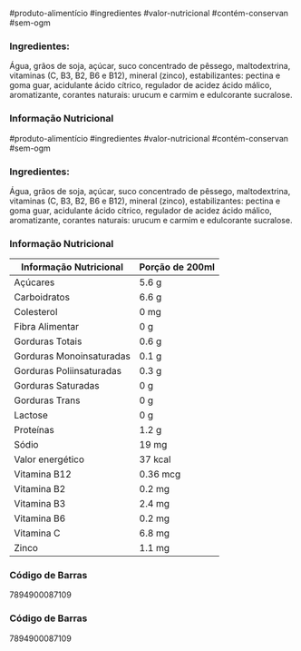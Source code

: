 #produto-alimentício #ingredientes #valor-nutricional #contém-conservan #sem-ogm

### Ingredientes:
Água, grãos de soja, açúcar, suco concentrado de pêssego, maltodextrina, vitaminas (C, B3, B2, B6 e B12), mineral (zinco), estabilizantes: pectina e goma guar, acidulante ácido cítrico, regulador de acidez ácido málico, aromatizante, corantes naturais: urucum e carmim e edulcorante sucralose.

### Informação Nutricional
#produto-alimentício #ingredientes #valor-nutricional #contém-conservan #sem-ogm  
  
### Ingredientes:  
Água, grãos de soja, açúcar, suco concentrado de pêssego, maltodextrina, vitaminas (C, B3, B2, B6 e B12), mineral (zinco), estabilizantes: pectina e goma guar, acidulante ácido cítrico, regulador de acidez ácido málico, aromatizante, corantes naturais: urucum e carmim e edulcorante sucralose.  
  
### Informação Nutricional  
| Informação Nutricional   | Porção de 200ml  |  
|--------------------------|------------------|  
| Açúcares                 | 5.6 g            |  
| Carboidratos             | 6.6 g            |  
| Colesterol               | 0 mg             |  
| Fibra Alimentar          | 0 g              |  
| Gorduras Totais          | 0.6 g            |  
| Gorduras Monoinsaturadas | 0.1 g            |  
| Gorduras Poliinsaturadas | 0.3 g            |  
| Gorduras Saturadas       | 0 g              |  
| Gorduras Trans           | 0 g              |  
| Lactose                  | 0 g              |  
| Proteínas                | 1.2 g            |  
| Sódio                    | 19 mg            |  
| Valor energético         | 37 kcal          |  
| Vitamina B12             | 0.36 mcg         |  
| Vitamina B2              | 0.2 mg           |  
| Vitamina B3              | 2.4 mg           |  
| Vitamina B6              | 0.2 mg           |  
| Vitamina C               | 6.8 mg           |  
| Zinco                    | 1.1 mg           |
  
### Código de Barras  
7894900087109

### Código de Barras
7894900087109